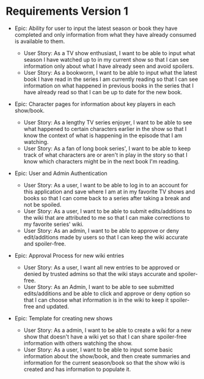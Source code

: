 # Requirements Version 1

* Epic: Ability for user to input the latest season or book they have completed and only information from what they have already consumed is available to them. 
  * User Story: As a TV show enthusiast, I want to be able to input what season I have watched up to in my current show so that I can see information only about what I have already seen and avoid spoilers.
  * User Story: As a bookworm, I want to be able to input what the latest book I have read in the series I am currently reading so that I can see information on what happened in previous books in the series that I have already read so that I can be up to date for the new book.
    
* Epic: Character pages for information about key players in each show/book.
  * User Story: As a lengthy TV series enjoyer, I want to be able to see what happened to certain characters earlier in the show so that I know the context of what is happening in the episode that I am watching.
  * User Story: As a fan of long book series', I want to be able to keep track of what characters are or aren't in play in the story so that I know which characters might be in the next book I'm reading.
    
* Epic: User and Admin Authentication
  * User Story: As a user, I want to be able to log in to an account for this application and save where I am at in my favorite TV shows and books so that I can come back to a series after taking a break and not be spoiled.
  * User Story: As a user, I want to be able to submit edits/additions to the wiki that are attributed to me so that I can make corrections to my favorite series' wiki.
  * User Story: As an admin, I want to be able to approve or deny edit/additions made by users so that I can keep the wiki accurate and spoiler-free.

* Epic: Approval Process for new wiki entries
  * User Story: As a user, I want all new entries to be approved or denied by trusted admins so that the wiki stays accurate and spoiler-free.
  * User Story: As an Admin, I want to be able to see submitted edits/additions and be able to click and approve or deny option so that I can choose what information is in the wiki to keep it spoiler-free and updated.

* Epic: Template for creating new shows
  * User Story: As a admin, I want to be able to create a wiki for a new show that doesn't have a wiki yet so that I can share spoiler-free information with others watching the show.
  * User Story: As a user, I want to be able to input some basic information about the show/book, and then create summaries and information for the current season/book so that the show wiki is created and has information to populate it.

